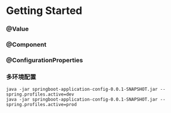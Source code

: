 # Getting Started

### @Value
### @Component
### @ConfigurationProperties

### 多环境配置  
```
java -jar springboot-application-config-0.0.1-SNAPSHOT.jar --spring.profiles.active=dev
java -jar springboot-application-config-0.0.1-SNAPSHOT.jar --spring.profiles.active=prod
```

